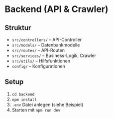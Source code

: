 # Backend (API & Crawler)

## Struktur

- `src/controllers/` – API-Controller
- `src/models/` – Datenbankmodelle
- `src/routes/` – API-Routen
- `src/services/` – Business-Logik, Crawler
- `src/utils/` – Hilfsfunktionen
- `config/` – Konfigurationen

## Setup

1. `cd backend`
2. `npm install`
3. `.env` Datei anlegen (siehe Beispiel)
4. Starten mit `npm run dev` 